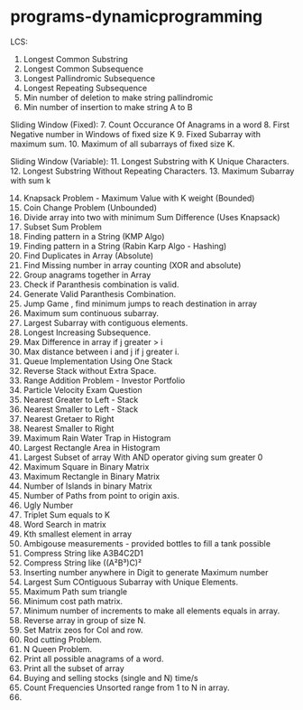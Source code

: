 # programs-dynamicprogramming
LCS:
1. Longest Common Substring
2. Longest Common Subsequence
3. Longest Pallindromic Subsequence
4. Longest Repeating Subsequence
5. Min number of deletion to make string pallindromic
6. Min number of insertion to make string A to B

Sliding Window (Fixed):
7. Count Occurance Of Anagrams in a word
8. First Negative number in Windows of fixed size K
9. Fixed Subarray with maximum sum.
10. Maximum of all subarrays of fixed size K.

Sliding Window (Variable):
11. Longest Substring with K Unique Characters.
12. Longest Substring Without Repeating Characters.
13. Maximum Subarray with sum k

14. Knapsack Problem - Maximum Value with K weight (Bounded)
15. Coin Change Problem (Unbounded)
16. Divide array into two with minimum Sum Difference (Uses Knapsack)
17. Subset Sum Problem
18. Finding pattern in a String (KMP Algo)
19. Finding pattern in a String (Rabin Karp Algo - Hashing)
20. Find Duplicates in Array (Absolute)
21. Find Missing number in array counting (XOR and absolute)
22. Group anagrams together in Array
23. Check if Paranthesis combination is valid.
24. Generate Valid Paranthesis Combination.
25. Jump Game , find minimum jumps to reach destination in array
26. Maximum sum continuous subarray.
27. Largest Subarray with contiguous elements.
28. Longest Increasing Subsequence.
29. Max Difference in array if j greater > i
30. Max distance between i and j if j greater i.
31. Queue Implementation Using One Stack
32. Reverse Stack without Extra Space.
33. Range Addition Problem - Investor Portfolio
34. Particle Velocity Exam Question
35. Nearest Greater to Left  - Stack
36. Nearest Smaller to Left - Stack
37. Nearest Gretaer to Right 
38. Nearest Smaller to Right 
39. Maximum Rain Water Trap in Histogram
40. Largest Rectangle Area in Histogram
41. Largest Subset of array With AND operator giving sum greater 0
42. Maximum Square in Binary Matrix
43. Maximum Rectangle in Binary Matrix
44. Number of Islands in binary Matrix
45. Number of Paths from point to origin axis.
46. Ugly Number
47. Triplet Sum equals to K
48. Word Search in matrix
49. Kth smallest element in array
50. Ambigouse measurements - provided bottles to fill a tank possible 
51. Compress String like A3B4C2D1
52. Compress String like ((A²B³)C)²
53. Inserting number anywhere in Digit to generate Maximum number
54. Largest Sum COntiguous Subarray with Unique Elements.
55. Maximum Path sum triangle
56. Minimum cost path matrix.
57. Minimum number of increments to make all elements equals in array.
58. Reverse array in group of size N.
59. Set Matrix zeos for Col and row.
60. Rod cutting Problem.
61. N Queen Problem.
62. Print all possible anagrams of a word.
63. Print all the subset of array
64. Buying and selling stocks (single and N) time/s 
65. Count Frequencies Unsorted range from 1 to N in array.
66. 






































